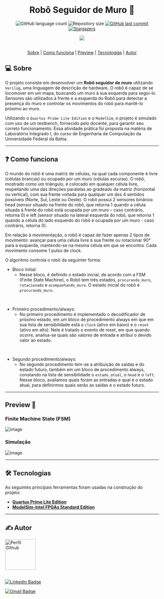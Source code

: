 <h1 align="center">
  Robô Seguidor de Muro 🤖
</h1>

<p align="center">
  <img alt="GitHub language count" src="https://img.shields.io/github/languages/count/RuanCxrdoso/Projeto-Robo">

  <img alt="Repository size" src="https://img.shields.io/github/repo-size/RuanCxrdoso/Projeto-Robo">
  
  <a href="https://github.com/RuanCxrdoso/Projeto-Robo/commits/main">
    <img alt="GitHub last commit" src="https://img.shields.io/github/last-commit/RuanCxrdoso/Projeto-Robo">
  </a>

   <a href="https://github.com/RuanCxrdoso/Projeto-Robo/stargazers">
    <img alt="Stargazers" src="https://img.shields.io/github/stars/RuanCxrdoso/Projeto-Robo?style=social">
  </a>
</p>

<div align="center">
  <img src="https://github.com/RuanCxrdoso/Projeto-Robo/assets/86266893/9d9be081-142d-4b54-ac60-9bdfbbc6e3bc" alt"Mapa">
</div>

<br>

<p align="center">
 <a href="#-sobre">Sobre</a> | 
 <a href="#-como-funciona">Como funciona</a> | 
 <a href="-preview">Preview</a> |
 <a href="#-tecnologias">Tecnologias</a> | 
 <a href="#-autor">Autor</a>
</p>


## 💻 Sobre

O projeto consiste em desenvolver um **Robô seguidor de muro** utilizando `Verilog`, uma linguagem de descrição de hardware. O robô é capaz de se locomover em um mapa, buscando um muro à sua esquerda para segui-lo. Sensores são utilizados à frente e a esquerda do Robô para detectar a presença do muro e controlar os movimentos do robô para mantê-lo próximo ao muro.

Utilizando o `Quartus Prime Lite Edition` e o `ModelSim`, o projeto é simulado com uso de um testbench, fornecido pelo docente, para garantir seu correto funcionamento. Essa atividade prática foi proposta na matéria de Laboratório Integrado I, do curso de Engenharia de Computação da Universidade Federal da Bahia.

---

## ❓ Como funciona 

O mundo do robô é uma matriz de células, na qual cada componente é livre (células brancas) ou ocupado por um muro (células escuras). O robô, mostrado como um triângulo, é colocado em qualquer célula livre, respeitando uma das direções paralelas ao gradeado da matriz (horizontal ou vertical), com sua frente voltada para qualquer um dos 4 sentidos possíveis (Norte, Sul, Leste ou Oeste). O robô possui 2 sensores binários: head (sensor situado na frente do robô, que retorna 1 quando a célula situada à frente do robô está ocupada por um muro – caso contrário, retorna 0) e left (sensor situado na lateral esquerda do robô, que retorna 1 quando a célula do lado esquerdo do robô é ocupada por um muro - caso contrário, retorna 0).

Em relação à movimentação, o robô é capaz de fazer apenas 2 tipos de movimento: avançar para uma célula livre à sua frente ou rotacionar 90° para a esquerda, mantendo-se na mesma célula em que se encontra. Cada movimento consome 1 pulso de clock.

O algoritmo controla o robô da seguinter forma:
- Bloco initial:
  + Nesse bloco, é definido o estado inicial, de acordo com a FSM (Finite State Machine), o Robô tem três estados, `procurando_muro`, `rotacionado` e `acompanhando_muro`. O estado inicial do robô é `procurando_muro`.

<br>

- Primeiro procedimento/always:
  + No primeiro procedimento é implementado o decodificador de próximo estado, em um bloco de procedimento always em que em sua lista de sensibilidade está o `clock` (ativo em baixo) e o `reset` (ativo em alto). Nele é tratado o evento de reset, em que quando ocorre, analisa-se quais são valores de entrada e atribui o devido valor ao estado.

<br>

- Segundo procedimento/always:
  + No segundo procedimento tem-se a atribuição de saídas e do estado futuro, também em um bloco de procedimento always, constando na lista de sensibilidade o `estado_atual`, o `head` e o `left`. Nesse bloco, avaliamos quais foram as entradas e qual é o estado atual, para definirmos quais serão as saídas e o estado futuro.
---

## Preview 📸

### Finite Machine State (FSM)
  ![image](https://github.com/RuanCxrdoso/Projeto-Robo/assets/86266893/c9fd36c3-83a7-4a35-815e-55a09589197d)

### Simulação

  ![image](https://github.com/RuanCxrdoso/Projeto-Robo/assets/86266893/192a06b9-e001-4377-83ec-4c333781b495)

---

## 🛠 Tecnologias 

As seguintes principais ferramentas foram usadas na construção do projeto:

- **[Quartus Prime Lite Edition](https://www.intel.com/content/www/us/en/software-kit/665990/intel-quartus-prime-lite-edition-design-software-version-18-1-for-windows.html)**
- **[ModelSim-Intel FPGAs Standard Edition](https://www.intel.com/content/www/us/en/software-kit/750368/modelsim-intel-fpgas-standard-edition-software-version-18-1.html)**

---

## ✍ Autor 
<div>
  <img alt="Perfil Github" title="Perfil Github" src="https://github.com/RuanCxrdoso.png" width="100px" />
</div>
<br>

[![Linkedin Badge](https://img.shields.io/badge/-Ruan_Cardoso-blue?style=flat-square&logo=Linkedin&logoColor=white&link=https://https://www.linkedin.com/in/ruancardosolinkdin/)](https://www.linkedin.com/in/ruancardosolinkdin/)

[![Gmail Badge](https://img.shields.io/badge/-cardosoruan2001@gmail.com-c14438?style=flat-square&logo=Gmail&logoColor=white&link=mailto:cardosoruan2001@gmail.com)](mailto:cardosoruan2001@gmail.com)
